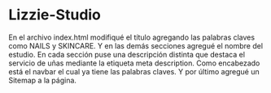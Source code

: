 # Lizzie-Studio
En el archivo index.html modifiqué el título agregando las palabras claves como NAILS y SKINCARE. Y en las demás secciones agregué el nombre del estudio.
En cada sección puse una descripción distinta que destaca el servicio de uñas mediante la etiqueta meta description.
Como encabezado está el navbar el cual ya tiene las palabras claves.
Y por último agregué un Sitemap a la página. 
